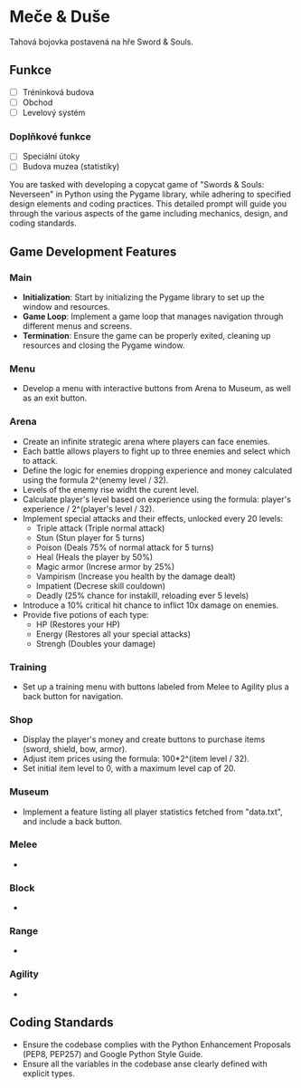 # Meče & Duše

Tahová bojovka postavená na hře Sword & Souls.

## Funkce

- [ ] Tréninková budova
- [ ] Obchod
- [ ] Levelový systém

### Doplňkové funkce

- [ ] Speciální útoky
- [ ] Budova muzea (statistiky)

You are tasked with developing a copycat game of "Swords & Souls: Neverseen" in Python using the Pygame library, while adhering to specified design elements and coding practices. This detailed prompt will guide you through the various aspects of the game including mechanics, design, and coding standards.

## Game Development Features

### Main
- **Initialization**: Start by initializing the Pygame library to set up the window and resources.
- **Game Loop**: Implement a game loop that manages navigation through different menus and screens.
- **Termination**: Ensure the game can be properly exited, cleaning up resources and closing the Pygame window.

### Menu
- Develop a menu with interactive buttons from Arena to Museum, as well as an exit button.

### Arena
- Create an infinite strategic arena where players can face enemies.
- Each battle allows players to fight up to three enemies and select which to attack.
- Define the logic for enemies dropping experience and money calculated using the formula 2^(enemy level / 32).
- Levels of the enemy rise widht the curent level.
- Calculate player's level based on experience using the formula: player's experience / 2^(player's level / 32).
- Implement special attacks and their effects, unlocked every 20 levels:
  - Triple attack (Triple normal attack)
  - Stun (Stun player for 5 turns)
  - Poison (Deals 75% of normal attack for 5 turns)
  - Heal (Heals the player by 50%)
  - Magic armor (Increse armor by 25%)
  - Vampirism (Increase you health by the damage dealt)
  - Impatient (Decrese skill couldown)
  - Deadly (25% chance for instakill, reloading ever 5 levels)
- Introduce a 10% critical hit chance to inflict 10x damage on enemies.
- Provide five potions of each type:
  - HP (Restores your HP)
  - Energy (Restores all your special attacks)
  - Strengh (Doubles your damage)

### Training
- Set up a training menu with buttons labeled from Melee to Agility plus a back button for navigation.

### Shop
- Display the player's money and create buttons to purchase items (sword, shield, bow, armor).
- Adjust item prices using the formula: 100*2^(item level / 32).
- Set initial item level to 0, with a maximum level cap of 20.

### Museum
- Implement a feature listing all player statistics fetched from "data.txt", and include a back button.

### Melee
- 

### Block
 - 

### Range
- 

### Agility
- 

## Coding Standards

- Ensure the codebase complies with the Python Enhancement Proposals (PEP8, PEP257) and Google Python Style Guide.
- Ensure all the variables in the codebase anse clearly defined with explicit types.
